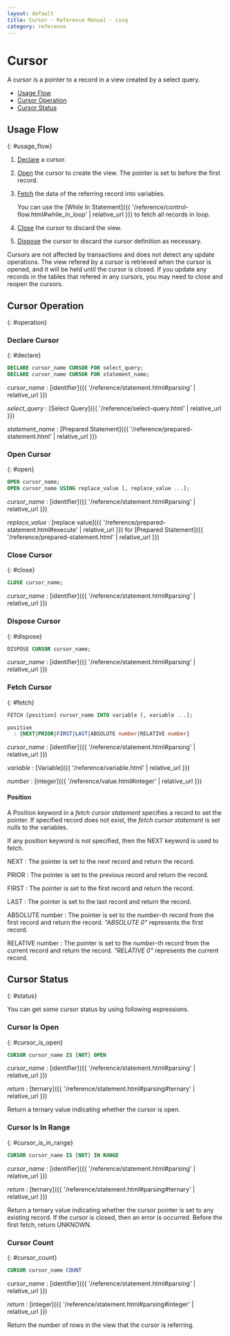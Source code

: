 ```yaml
---
layout: default
title: Cursor - Reference Manual - csvq
category: reference
---
```


# Cursor

A cursor is a pointer to a record in a view created by a select query.

* [Usage Flow](#usage_flow)
* [Cursor Operation](#operation)
* [Cursor Status](#status)


## Usage Flow
{: #usage_flow}

1. [Declare](#declare) a cursor. 
2. [Open](#open) the cursor to create the view. The pointer is set to before the first record.
3. [Fetch](#fetch) the data of the referring record into variables.
   
   You can use the [While In Statement]({{ '/reference/control-flow.html#while_in_loop' | relative_url }}) to fetch all records in loop.
   
4. [Close](#close) the cursor to discard the view.
5. [Dispose](#dispose) the cursor to discard the cursor definition as necessary.

Cursors are not affected by transactions and does not detect any update operations.
The view refered by a cursor is retrieved when the cursor is opened, and it will be held until the cursor is closed.
If you update any records in the tables that refered in any cursors, you may need to close and reopen the cursors.


## Cursor Operation
{: #operation}

### Declare Cursor
{: #declare}

```sql
DECLARE cursor_name CURSOR FOR select_query;
DECLARE cursor_name CURSOR FOR statement_name;
```

_cursor_name_
: [identifier]({{ '/reference/statement.html#parsing' | relative_url }})

_select_query_
: [Select Query]({{ '/reference/select-query.html' | relative_url }})

_statement_name_
: [Prepared Statement]({{ '/reference/prepared-statement.html' | relative_url }})

### Open Cursor
{: #open}

```sql
OPEN cursor_name;
OPEN cursor_name USING replace_value [, replace_value ...];
```

_cursor_name_
: [identifier]({{ '/reference/statement.html#parsing' | relative_url }})

_replace_value_
: [replace value]({{ '/reference/prepared-statement.html#execute' | relative_url }}) for [Prepared Statement]({{ '/reference/prepared-statement.html' | relative_url }})

### Close Cursor
{: #close}

```sql
CLOSE cursor_name;
```

_cursor_name_
: [identifier]({{ '/reference/statement.html#parsing' | relative_url }})

### Dispose Cursor
{: #dispose}

```sql
DISPOSE CURSOR cursor_name;
```

_cursor_name_
: [identifier]({{ '/reference/statement.html#parsing' | relative_url }})

### Fetch Cursor
{: #fetch}

```sql
FETCH [position] cursor_name INTO variable [, variable ...];

position
  : {NEXT|PRIOR|FIRST|LAST|ABSOLUTE number|RELATIVE number}
```

_cursor_name_
: [identifier]({{ '/reference/statement.html#parsing' | relative_url }})

_variable_
: [Variable]({{ '/reference/variable.html' | relative_url }})

_number_
: [integer]({{ '/reference/value.html#integer' | relative_url }})

#### Position

A Position keyword in a _fetch cursor statement_ specifies a record to set the pointer.
If specified record does not exist, the _fetch cursor statement_ is set nulls to the variables.

If any position keyword is not specified, then the NEXT keyword is used to fetch.

NEXT
: The pointer is set to the next record and return the record.

PRIOR
: The pointer is set to the previous record and return the record.

FIRST
: The pointer is set to the first record and return the record.

LAST
: The pointer is set to the last record and return the record.

ABSOLUTE number
: The pointer is set to the _number_-th record from the first record and return the record.
  _"ABSOLUTE 0"_ represents the first record.

RELATIVE number
: The pointer is set to the _number_-th record from the current record and return the record.
  _"RELATIVE 0"_ represents the current record.

## Cursor Status
{: #status}

You can get some cursor status by using following expressions.

### Cursor Is Open
{: #cursor_is_open}

```sql
CURSOR cursor_name IS [NOT] OPEN
```

_cursor_name_
: [identifier]({{ '/reference/statement.html#parsing' | relative_url }})

_return_
: [ternary]({{ '/reference/statement.html#parsing#ternary' | relative_url }})

Return a ternary value indicating whether the cursor is open.

### Cursor Is In Range
{: #cursor_is_in_range}

```sql
CURSOR cursor_name IS [NOT] IN RANGE
```

_cursor_name_
: [identifier]({{ '/reference/statement.html#parsing' | relative_url }})

_return_
: [ternary]({{ '/reference/statement.html#parsing#ternary' | relative_url }})

Return a ternary value indicating whether the cursor pointer is set to any existing record.
If the cursor is closed, then an error is occurred.
Before the first fetch, return UNKNOWN. 

### Cursor Count
{: #cursor_count}

```sql
CURSOR cursor_name COUNT
```

_cursor_name_
: [identifier]({{ '/reference/statement.html#parsing' | relative_url }})

_return_
: [integer]({{ '/reference/statement.html#parsing#integer' | relative_url }})

Return the number of rows in the view that the cursor is referring. 
